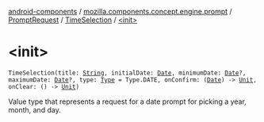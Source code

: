 [android-components](../../../index.md) / [mozilla.components.concept.engine.prompt](../../index.md) / [PromptRequest](../index.md) / [TimeSelection](index.md) / [&lt;init&gt;](./-init-.md)

# &lt;init&gt;

`TimeSelection(title: `[`String`](https://kotlinlang.org/api/latest/jvm/stdlib/kotlin/-string/index.html)`, initialDate: `[`Date`](http://docs.oracle.com/javase/7/docs/api/java/util/Date.html)`, minimumDate: `[`Date`](http://docs.oracle.com/javase/7/docs/api/java/util/Date.html)`?, maximumDate: `[`Date`](http://docs.oracle.com/javase/7/docs/api/java/util/Date.html)`?, type: `[`Type`](-type/index.md)` = Type.DATE, onConfirm: (`[`Date`](http://docs.oracle.com/javase/7/docs/api/java/util/Date.html)`) -> `[`Unit`](https://kotlinlang.org/api/latest/jvm/stdlib/kotlin/-unit/index.html)`, onClear: () -> `[`Unit`](https://kotlinlang.org/api/latest/jvm/stdlib/kotlin/-unit/index.html)`)`

Value type that represents a request for a date prompt for picking a year, month, and day.

